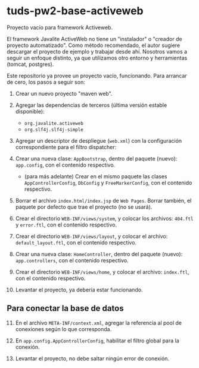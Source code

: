 # tuds-pw2-base-activeweb
Proyecto vacío para framework Activeweb.

El framework Javalite ActiveWeb no tiene un "instalador" o "creador de proyecto automatizado". Como método recomendado, el autor sugiere descargar el proyecto de ejemplo y trabajar desde ahí.
Nosotros vamos a seguir un enfoque distinto, ya que utilizamos otro entorno y herramientas (tomcat, postgres).

Este repositorio ya provee un proyecto vacío, funcionando. Para arrancar de cero, los pasos a seguir son:

1) Crear un nuevo proyecto "maven web".

2) Agregar las dependencias de terceros (última versión estable disponible):

   - `org.javalite.activeweb`
   - `org.slf4j.slf4j-simple`

3) Agregar un descriptor de despliegue (`web.xml`) con la configuración correspondiente para el filtro dispatcher:

4) Crear una nueva clase: `AppBootstrap`, dentro del paquete (nuevo): `app.config`, con el contenido respectivo.

   - (para más adelante) Crear en el mismo paquete las clases `AppControllerConfig`, `DbConfig` y `FreeMarkerConfig`, con el contenido respectivo.
	
5) Borrar el archivo `index.html/index.jsp` de `Web Pages`. Borrar también, el paquete por defecto que trae el proyecto (no se usará).

6) Crear el directorio `WEB-INF/views/system`, y colocar los archivos: `404.ftl` y `error.ftl`, con el contenido respectivo.

7) Crear el directorio `WEB-INF/views/layout`, y colocar el archivo: `default_layout.ftl`, con el contenido respectivo.

8) Crear una nueva clase: `HomeController`, dentro del paquete (nuevo): `app.controllers`, con el contenido respectivo.

9) Crear el directorio `WEB-INF/views/home`, y colocar el archivo: `index.ftl`, con el contenido respectivo.

10) Levantar el proyecto, ya debería estar funcionando.

## Para conectar la base de datos
11) En el archivo `META-INF/context.xml`, agregar la referencia al pool de conexiones según lo que corresponda.

12) En `app.config.AppControllerConfig`, habilitar el filtro global para la conexión.

13) Levantar el proyecto, no debe saltar ningún error de conexión.
